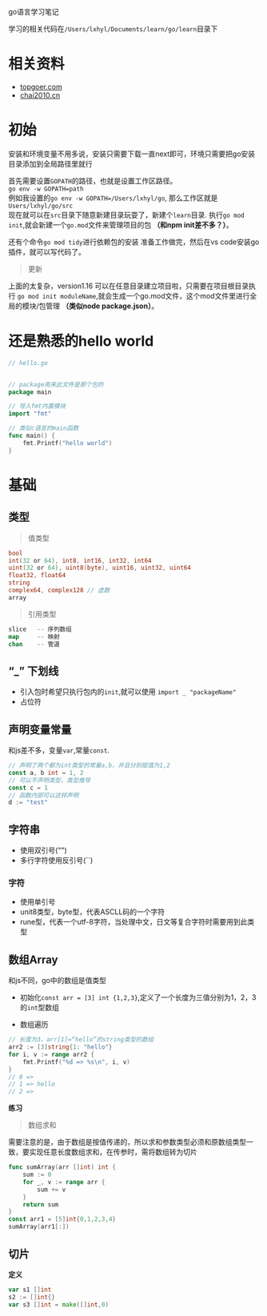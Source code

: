 go语言学习笔记

学习的相关代码在`/Users/lxhyl/Documents/learn/go/learn`目录下   
# 相关资料   
* [topgoer.com](http://www.topgoer.com/)    
* [chai2010.cn](https://chai2010.cn/)

# 初始  

安装和环境变量不用多说，安装只需要下载一直next即可，环境只需要把go安装目录添加到全局路径里就行   

首先需要设置`GOPATH`的路径，也就是设置工作区路径。    
`go env -w GOPATH=path`    
例如我设置的`go env -w GOPATH=/Users/lxhyl/go`, 那么工作区就是`Users/lxhyl/go/src`         
现在就可以在`src`目录下随意新建目录玩耍了，新建个`learn`目录. 执行`go mod init`,就会新建一个`go.mod`文件来管理项目的包 **（和npm init差不多？）**。

还有个命令`go mod tidy`进行依赖包的安装
准备工作做完，然后在vs code安装go插件，就可以写代码了。


> 更新      

上面的太复杂，version1.16 可以在任意目录建立项目啦，只需要在项目根目录执行 `go mod init moduleName`,就会生成一个go.mod文件，这个mod文件里进行全局的模块/包管理 **（类似node package.json）**。   


# 还是熟悉的hello world

```go
// hello.go


// package用来此文件是那个包的
package main

// 导入fmt内置模块
import "fmt"

// 类似c语言的main函数
func main() {
	fmt.Printf("hello world")
}
```


# 基础   

## 类型 
> 值类型  
```go
bool
int(32 or 64), int8, int16, int32, int64
uint(32 or 64), uint8(byte), uint16, uint32, uint64
float32, float64
string
complex64, complex128 // 虚数
array  
```
> 引用类型    
```go
slice   -- 序列数组
map     -- 映射
chan    -- 管道
```
## “_” 下划线      
* 引入包时希望只执行包内的`init`,就可以使用 `import _ "packageName"`    
* 占位符

## 声明变量常量
和js差不多，变量`var`,常量`const`.    
```go
// 声明了两个都为int类型的常量a,b，并且分别赋值为1,2
const a, b int = 1, 2
// 可以不声明类型，类型推导
const c = 1
// 函数内部可以这样声明
d := "test"
```
## 字符串

* 使用双引号("")
* 多行字符使用反引号(``)

### 字符  

* 使用单引号
* unit8类型，byte型，代表ASCLL码的一个字符
* rune型，代表一个utf-8字符，当处理中文，日文等复合字符时需要用到此类型

## 数组Array   

和js不同，go中的数组是值类型

* 初始化`const arr = [3] int {1,2,3}`,定义了一个长度为三值分别为1，2，3的`int`型数组   

* 数组遍历  
```go
// 长度为3，arr[1]=“hello”的string类型的数组
arr2 := [3]string{1: "hello"}	
for i, v := range arr2 {
	fmt.Printf("%d => %s\n", i, v)
}
// 0 => 
// 1 => hello
// 2 => 
```

**练习**    
> 数组求和  

需要注意的是，由于数组是按值传递的，所以求和参数类型必须和原数组类型一致，要实现任意长度数组求和，在传参时，需将数组转为切片

```go
func sumArray(arr []int) int {
	sum := 0
	for _, v := range arr {
		sum += v
	}
	return sum
}
const arr1 = [5]int{0,1,2,3,4}
sumArray(arr1[:])
```


## 切片   
**定义**   
```go
var s1 []int
s2 := []int{}
var s3 []int = make([]int,0) 
```
